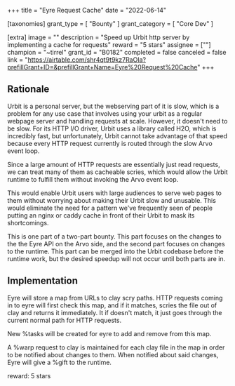 +++
title = "Eyre Request Cache"
date = "2022-06-14"

[taxonomies]
grant_type = [ "Bounty" ]
grant_category = [ "Core Dev" ]

[extra]
image = ""
description = "Speed up Urbit http server by implementing a cache for requests"
reward = "5 stars"
assignee = [""]
champion = "~tirrel"
grant_id = "B0182"
completed = false
canceled = false
link = "https://airtable.com/shr4qt9t9kz7RaOIa?prefillGrant+ID=&prefillGrant+Name=Eyre%20Request%20Cache"
+++


## Rationale

Urbit is a personal server, but the webserving part of it is slow, which is a
problem for any use case that involves using your urbit as a regular webpage
server and handling requests at scale. However, it doesn't need to be slow. For
its HTTP I/O driver, Urbit uses a library called H2O, which is incredibly fast,
but unfortunately, Urbit cannot take advantage of that speed because every HTTP
request currently is routed through the slow Arvo event loop.

Since a large amount of HTTP requests are essentially just read requests, we can
treat many of them as cacheable scries, which would allow the Urbit runtime to
fulfill them without invoking the Arvo event loop.

This would enable Urbit users with large audiences to serve web pages to them
without worrying about making their Urbit slow and unusable. This would
eliminate the need for a pattern we've frequently seen of people putting an
nginx or caddy cache in front of their Urbit to mask its shortcomings.

This is one part of a two-part bounty. This part focuses on the changes to the
the Eyre API on the Arvo side, and the second part focuses on changes to the
runtime. This part can be merged into the Urbit codebase before the runtime
work, but the desired speedup will not occur until both parts are in.

## Implementation

Eyre will store a map from URLs to clay scry paths. HTTP requests coming in to
eyre will first check this map, and if it matches, scries the file out of clay
and returns it immediately. It if doesn't match, it just goes through the
current normal path for HTTP requests.

New %tasks will be created for eyre to add and remove from this map.

A %warp request to clay is maintained for each clay file in the map in order to
be notified about changes to them. When notified about said changes, Eyre will
give a %gift to the runtime.

reward: 5 stars
